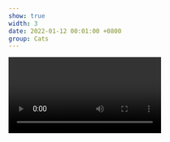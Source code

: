 ```yaml
---
show: true
width: 3
date: 2022-01-12 00:01:00 +0800
group: Cats
---
```

<video controls class="w-100 rounded" preload="metadata" style="max-height: 500px;">
  <source src="{{ '/assets/images/cat/catvid3.mp4' | relative_url }}" type="video/mp4">
</video>